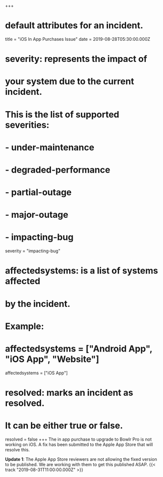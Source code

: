 +++
# default attributes for an incident.
title = "iOS In App Purchases Issue"
date = 2019-08-28T05:30:00.000Z

# severity: represents the impact of
# your system due to the current incident.
# This is the list of supported severities:
#
# - under-maintenance
# - degraded-performance
# - partial-outage
# - major-outage
# - impacting-bug
severity = "impacting-bug"

# affectedsystems: is a list of systems affected
# by the incident.
# Example:
# affectedsystems = ["Android App", "iOS App", "Website"]
affectedsystems = ["iOS App"]

# resolved: marks an incident as resolved.
# It can be either true or false.
resolved = false
+++
The in app purchase to upgrade to Bowlr Pro is not working on iOS. A fix has been submitted to the Apple App Store that will resolve this.

**Update 1**: The Apple App Store reviewers are not allowing the fixed version to be published. We are working with them to get this published ASAP. {{< track "2019-08-31T11:00:00.000Z" >}}